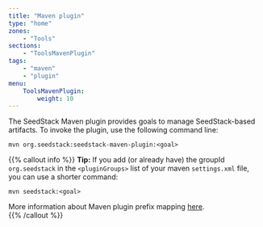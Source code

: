 ```yaml
---
title: "Maven plugin"
type: "home"
zones:
    - "Tools"
sections:
    - "ToolsMavenPlugin"
tags:
    - "maven"
    - "plugin"
menu:
    ToolsMavenPlugin:
        weight: 10
---
```


The SeedStack Maven plugin provides goals to manage SeedStack-based artifacts. To invoke the plugin, use the following 
command line:

    mvn org.seedstack:seedstack-maven-plugin:<goal>

{{% callout info %}}
**Tip:** If you add (or already have) the groupId `org.seedstack` in the `<pluginGroups>` list of 
your maven `settings.xml` file, you can use a shorter command:
 
    mvn seedstack:<goal>
                
More information about Maven plugin prefix mapping [here](http://maven.apache.org/guides/introduction/introduction-to-plugin-prefix-mapping.html).        
{{% /callout %}}
